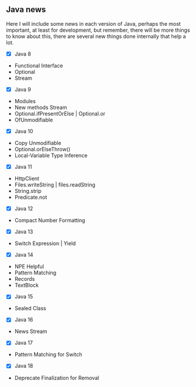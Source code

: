 ## Java news

Here I will include some news in each version of Java, perhaps the most important, at least for development, but remember, there will be more things to know about this, there are several new things done internally that help a lot.

- [x] Java 8
- Functional Interface
- Optional
- Stream
- [x] Java 9
- Modules
- New methods Stream
- Optional.ifPresentOrElse | Optional.or
- OfUnmodifiable
- [x] Java 10
- Copy Unmodifiable
- Optional.orElseThrow()
- Local-Variable Type Inference
- [x] Java 11
- HttpClient
- Files.writeString | files.readString
- String.strip
- Predicate.not
- [x] Java 12
- Compact Number Formatting
- [x] Java 13
- Switch Expression | Yield
- [x] Java 14
- NPE Helpful
- Pattern Matching
- Records
- TextBlock
- [x] Java 15
- Sealed Class 
- [x] Java 16
- News Stream
- [x] Java 17
- Pattern Matching for Switch
- [x] Java 18
- Deprecate Finalization for Removal


